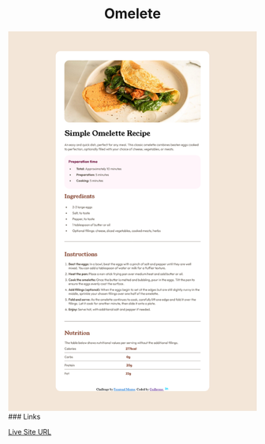 <h1 align="center"> Omelete </h1>
<img src="design/pagina.png">
### Links
<p><a href="https://munizgdm.github.io/omelete/" target=""_blank>Live Site URL</a></p>

